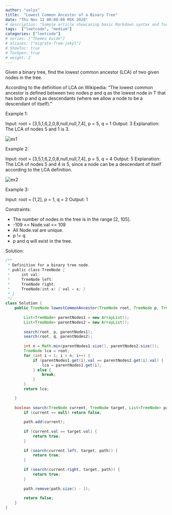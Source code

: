 ```yaml
---
author: "volyx"
title:  "Lowest Common Ancestor of a Binary Tree"
date: "Thu Nov 12 00:00:00 MSK 2020"
# description: "Sample article showcasing basic Markdown syntax and formatting for HTML elements."
tags:  ["leetcode", "medium"]
categories: ["leetcode"]
# series: ["Themes Guide"]
# aliases: ["migrate-from-jekyl"]
# ShowToc: true
# TocOpen: true
# weight: 2
---
```


Given a binary tree, find the lowest common ancestor (LCA) of two given nodes in the tree.

According to the definition of LCA on Wikipedia: “The lowest common ancestor is defined between two nodes p and q as the lowest node in T that has both p and q as descendants (where we allow a node to be a descendant of itself).”

 

Example 1:

Input: root = [3,5,1,6,2,0,8,null,null,7,4], p = 5, q = 1
Output: 3
Explanation: The LCA of nodes 5 and 1 is 3.


![ex1](/images/2020-11-12-ex1.png)

Example 2:

Input: root = [3,5,1,6,2,0,8,null,null,7,4], p = 5, q = 4
Output: 5
Explanation: The LCA of nodes 5 and 4 is 5, since a node can be a descendant of itself according to the LCA definition.

![ex2](/images/2020-11-12-ex2.png)

Example 3:

Input: root = [1,2], p = 1, q = 2
Output: 1

Constraints:

- The number of nodes in the tree is in the range [2, 105].
- -109 <= Node.val <= 109
- All Node.val are unique.
- p != q
- p and q will exist in the tree.

Solution:

```java
/**
 * Definition for a binary tree node.
 * public class TreeNode {
 *     int val;
 *     TreeNode left;
 *     TreeNode right;
 *     TreeNode(int x) { val = x; }
 * }
 */
class Solution {
    public TreeNode lowestCommonAncestor(TreeNode root, TreeNode p, TreeNode q) {
        
        List<TreeNode> parentNodes1 = new ArrayList();
        List<TreeNode> parentNodes2 = new ArrayList();
        
        search(root, p, parentNodes1);
        search(root, q, parentNodes2);
        
        int n = Math.min(parentNodes1.size(), parentNodes2.size());
        TreeNode lca = root;
        for (int i = 1; i < n; i++) {
            if (parentNodes1.get(i).val == parentNodes2.get(i).val) {
                lca = parentNodes1.get(i);
            } else {
                break;
            }
        }
        return lca;

    }
    
    boolean search(TreeNode current, TreeNode target, List<TreeNode> path) {
        if (current == null) return false;
        
        path.add(current);
             
        if (current.val == target.val) {
            return true;
        }
        
        if (search(current.left, target, path)) {
            return true;
        }
        
        if (search(current.right, target, path)) {
            return true;
        }
        
        path.remove(path.size() - 1);
        
        return false;
    }
}
